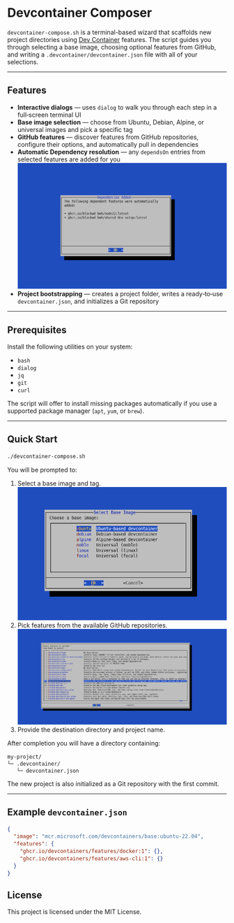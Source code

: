 # Devcontainer Composer

`devcontainer-compose.sh` is a terminal-based wizard that scaffolds new project directories using [Dev Container](https://containers.dev) features. The script guides you through selecting a base image, choosing optional features from GitHub, and writing a `.devcontainer/devcontainer.json` file with all of your selections.

---

## Features

- **Interactive dialogs** — uses `dialog` to walk you through each step in a full‑screen terminal UI
- **Base image selection** — choose from Ubuntu, Debian, Alpine, or universal images and pick a specific tag
- **GitHub features** — discover features from GitHub repositories, configure their options, and automatically pull in dependencies
- **Automatic Dependency resolution** — any `dependsOn` entries from selected features are added for you
  ![UI screenshot](assets/composer3.png)
- **Project bootstrapping** — creates a project folder, writes a ready‑to‑use `devcontainer.json`, and initializes a Git repository

---

## Prerequisites

Install the following utilities on your system:

- `bash`
- `dialog`
- `jq`
- `git`
- `curl`

The script will offer to install missing packages automatically if you use a supported package manager (`apt`, `yum`, or `brew`).

---

## Quick Start

```bash
./devcontainer-compose.sh
```

You will be prompted to:

1. Select a base image and tag.
![UI screenshot](assets/composer1.png)
2. Pick features from the available GitHub repositories.
![UI screenshot](assets/composer4.png)
3. Provide the destination directory and project name.

After completion you will have a directory containing:

```text
my-project/
└─ .devcontainer/
   └─ devcontainer.json
```

The new project is also initialized as a Git repository with the first commit.

---

## Example `devcontainer.json`

```json
{
  "image": "mcr.microsoft.com/devcontainers/base:ubuntu-22.04",
  "features": {
    "ghcr.io/devcontainers/features/docker:1": {},
    "ghcr.io/devcontainers/features/aws-cli:1": {}
  }
}
```

## License

This project is licensed under the MIT License.
